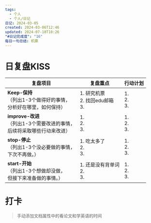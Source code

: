 ```yaml
---
tags:
  - 个人
  - 个人/日记
日记: 2024-03-05
created: 2024-03-06T12:46
updated: 2024-07-18T10:26
"#日记完成度": "16"
每日一句总结: 机票
---
```



# 日复盘KISS
| **复盘项目**                                             | **复盘重点**                     | **行动计划**          |
| ---------------------------------------------------- | ---------------------------- | ----------------- |
| **Keep-保持**<br>（列出1-3个做得好的事情，<br>   分析好在哪里，如何保持）     | 1.  研究机票<br>2. 找回edu邮箱<br>3. | 1.  <br>2. <br>3. |
| **improve-改进**<br>（列出1-3个需要改进的事情，<br>  后续将采取哪些行动来改进） | 1.  <br>2. <br>3.            | 1.  <br>2. <br>3. |
| **stop-停止**<br>（列出1-3个没必要做的事情，<br>下次不再做。）            | 1.  吃太多了<br>2. <br>3.        | 1.  <br>2. <br>3. |
| **start-开始**<br>（列出1-3个想做却没做，<br>但接下来准备做的事情。）        | 1.  还是没有背单词<br>2. <br>3.     | 1.  <br>2. <br>3. |


# 打卡
> 手动添加文档属性中的看论文和学英语的时间


